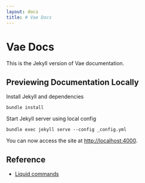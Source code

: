 ```yaml
---
layout: docs
title: # Vae Docs
---
```


# Vae Docs

This is the Jekyll version of Vae documentation.


## Previewing Documentation Locally

Install Jekyll and dependencies

`bundle install`

Start Jekyll server using local config

`bundle exec jekyll serve --config _config.yml`

You can now access the site at [http://localhost:4000](http://localhost:4000/).


## Reference

* [Liquid commands](https://github.com/shopify/liquid/wiki/liquid-for-designers)
